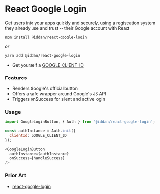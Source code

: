 # React Google Login

Get users into your apps quickly and securely, using a registration system they already use and trust -- their Google account with React

```bash
npm install @iddan/react-google-login
```

_or_

```bash
yarn add @iddan/react-google-login
```
* Get yourself a [GOOGLE_CLIENT_ID](https://developers.google.com/identity/sign-in/web/sign-in#before_you_begin)

### Features

 * Renders Google's official button
 * Offers a safe wrapper around Google's JS API
 * Triggers onSuccess for silent and active login

### Usage

```javascript
import GoogleLoginButton, { Auth } from '@iddan/react-google-login';

const authInstance = Auth.init({
  clientId: GOOGLE_CLIENT_ID
});

<GoogleLoginButton
  authInstance={authInstance}
  onSuccess={handleSuccess}
/>
```

### Prior Art

  * [react-google-login](https://www.npmjs.com/package/react-google-login)
